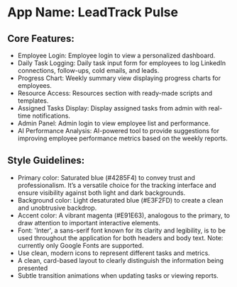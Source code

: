 # **App Name**: LeadTrack Pulse

## Core Features:

- Employee Login: Employee login to view a personalized dashboard.
- Daily Task Logging: Daily task input form for employees to log LinkedIn connections, follow-ups, cold emails, and leads.
- Progress Chart: Weekly summary view displaying progress charts for employees.
- Resource Access: Resources section with ready-made scripts and templates.
- Assigned Tasks Display: Display assigned tasks from admin with real-time notifications.
- Admin Panel: Admin login to view employee list and performance.
- AI Performance Analysis: AI-powered tool to provide suggestions for improving employee performance metrics based on the weekly reports.

## Style Guidelines:

- Primary color: Saturated blue (#4285F4) to convey trust and professionalism. It’s a versatile choice for the tracking interface and ensure visibility against both light and dark backgrounds.
- Background color: Light desaturated blue (#E3F2FD) to create a clean and unobtrusive backdrop.
- Accent color: A vibrant magenta (#E91E63), analogous to the primary, to draw attention to important interactive elements.
- Font: 'Inter', a sans-serif font known for its clarity and legibility, is to be used throughout the application for both headers and body text. Note: currently only Google Fonts are supported.
- Use clean, modern icons to represent different tasks and metrics.
- A clean, card-based layout to clearly distinguish the information being presented
- Subtle transition animations when updating tasks or viewing reports.